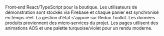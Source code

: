 Front‑end React/TypeScript pour la boutique.
Les utilisateurs de démonstration sont stockés via Firebase et chaque panier est synchronisé en temps réel.
La gestion d'état s'appuie sur Redux Toolkit.
Les données produits proviennent des micro‑services du projet.
Les pages utilisent des animations AOS et une palette turquoise/violet pour un rendu moderne.
